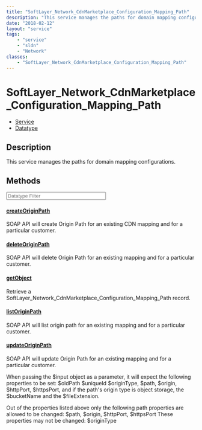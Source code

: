 ```yaml
---
title: "SoftLayer_Network_CdnMarketplace_Configuration_Mapping_Path"
description: "This service manages the paths for domain mapping configurations."
date: "2018-02-12"
layout: "service"
tags:
    - "service"
    - "sldn"
    - "Network"
classes:
    - "SoftLayer_Network_CdnMarketplace_Configuration_Mapping_Path"
---
```

# SoftLayer_Network_CdnMarketplace_Configuration_Mapping_Path
<div id='service-datatype'>
    <ul id='sldn-reference-tabs'>
    <li id='service'> <a href='/reference/services/SoftLayer_Network_CdnMarketplace_Configuration_Mapping_Path' >Service</a></li>    <li id='datatype'> <a href='/reference/datatypes/SoftLayer_Network_CdnMarketplace_Configuration_Mapping_Path' >Datatype</a></li>
    </ul>
</div>

## Description
This service manages the paths for domain mapping configurations. 



        
<div id="properties" class="content service-content">

## Methods

<div class="view-filters">
    <div class="clearfix">
        <div class="search-input-box">
            <input placeholder="Datatype Filter" onkeyup="titleSearch(inputId='edit-combine', divId='method-div', elementClass='method-row')" 
                type="text" id="edit-combine" value="" size="30" maxlength="128" class="form-text">
        </div>
    </div>
</div>

#### [createOriginPath](/reference/services/SoftLayer_Network_CdnMarketplace_Configuration_Mapping_Path/createOriginPath)
SOAP API will create Origin Path for an existing CDN mapping and for a particular customer. 

#### [deleteOriginPath](/reference/services/SoftLayer_Network_CdnMarketplace_Configuration_Mapping_Path/deleteOriginPath)
SOAP API will delete Origin Path for an existing mapping and for a particular customer. 

#### [getObject](/reference/services/SoftLayer_Network_CdnMarketplace_Configuration_Mapping_Path/getObject)
Retrieve a SoftLayer_Network_CdnMarketplace_Configuration_Mapping_Path record.

#### [listOriginPath](/reference/services/SoftLayer_Network_CdnMarketplace_Configuration_Mapping_Path/listOriginPath)
SOAP API will list origin path for an existing mapping and for a particular customer. 

#### [updateOriginPath](/reference/services/SoftLayer_Network_CdnMarketplace_Configuration_Mapping_Path/updateOriginPath)
SOAP API will update Origin Path for an existing mapping and for a particular customer. 

When passing the $input object as a parameter, it will expect the following properties to be set: $oldPath $uniqueId $originType, $path, $origin, $httpPort, $httpsPort, and if the path's origin type is object storage, the $bucketName and the $fileExtension. 

Out of the properties listed above only the following path properties are allowed to be changed: $path, $origin, $httpPort, $httpsPort These properties may not be changed: $originType 

</div>

